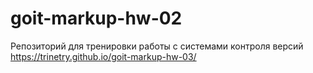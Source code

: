 # goit-markup-hw-02
Репозиторий для тренировки работы с системами контроля версий
https://trinetry.github.io/goit-markup-hw-03/
